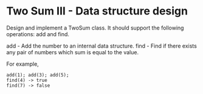 # Two Sum III - Data structure design

Design and implement a TwoSum class. It should support the following operations: add and find.

add - Add the number to an internal data structure.
find - Find if there exists any pair of numbers which sum is equal to the value.

For example,
````
add(1); add(3); add(5);
find(4) -> true
find(7) -> false
````